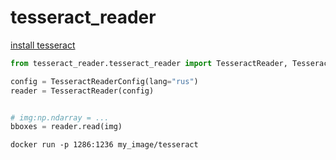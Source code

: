 # tesseract_reader

[install tesseract](https://tesseract-ocr.github.io/tessdoc/Installation.html)

```python
from tesseract_reader.tesseract_reader import TesseractReader, TesseractReaderConfig

config = TesseractReaderConfig(lang="rus")
reader = TesseractReader(config)


# img:np.ndarray = ...
bboxes = reader.read(img)

```

```commandline
docker run -p 1286:1236 my_image/tesseract
```
